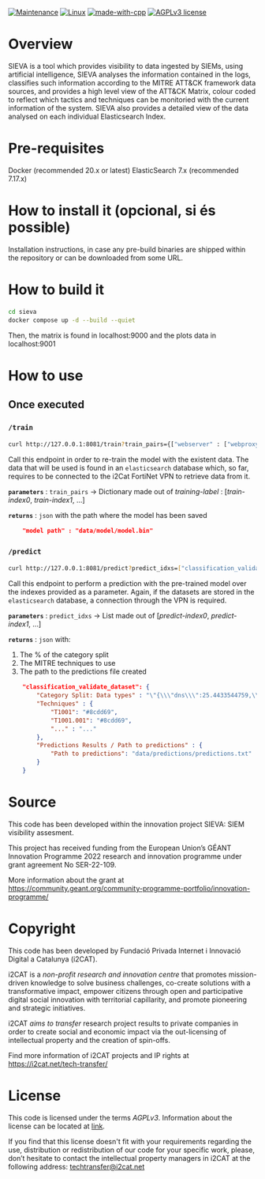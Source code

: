 <div style="position: relative;">
  <img src="https://wikifab.org/images/b/b6/Group-i2CAT_logo-color-alta.jpg" style="width: 25%; height: 25%; position: absolute; right: 0;">
</div>

<div style="position: relative;">
  <img src="https://github.com/Fundacio-i2CAT/SIEVA/blob/master/logo.PNG" style="width: 25%; height: 25%; position: absolute; left: 0;">
</div>



[![Maintenance](https://img.shields.io/badge/Status-Maintained-green.svg)]()
[![Linux](https://svgshare.com/i/Zhy.svg)](https://www.linux.org/pages/download/)
[![made-with-cpp](https://img.shields.io/badge/Made%20with-Python-blue)](https://www.python.org/)
[![AGPLv3 license](https://img.shields.io/badge/License-AGPLv3-blue.svg)](https://www.gnu.org/licenses/agpl-3.0.html)


# Overview

SIEVA is a tool which provides visibility to data ingested by SIEMs, using artificial intelligence, SIEVA analyses the information contained in the logs, classifies such information according to the MITRE ATT&CK framework data sources, and provides a high level view of the ATT&CK Matrix, colour coded to reflect which tactics and techniques can be monitoried with the current information of the system. SIEVA also provides a detailed view of the data analysed on each individual Elasticsearch Index.

# Pre-requisites

Docker (recommended 20.x or latest)
ElasticSearch 7.x (recommended 7.17.x)


# How to install it (opcional, si és possible)

Installation instructions, in case any pre-build binaries are shipped within the repository or can be downloaded from some URL.

# How to build it

``` bash
cd sieva
docker compose up -d --build --quiet
```

Then, the matrix is found in localhost:9000 and the plots data in localhost:9001


# How to use

## Once executed

### `/train`

```bash
curl http://127.0.0.1:8081/train?train_pairs={["webserver" : ["webproxy-squid", "webserver-generic", "webserver-nginx"]]}
```

Call this endpoint in order to re-train the model with the existent data. The data that will be used is found in an `elasticsearch` database which, so far, requires to be connected to the i2Cat FortiNet VPN to retrieve data from it.

**`parameters`** : `train_pairs` -> Dictionary made out of _training-label_ : [_train-index0_, _train-index1_, ...]

**`returns`** : `json` with the path where the model has been saved

```json
    "model path" : "data/model/model.bin"
```


### `/predict`

```bash
curl http://127.0.0.1:8081/predict?predict_idxs=["classification_validate_dataset"]
```

Call this endpoint to perform a prediction with the pre-trained model over the indexes provided as a parameter. Again, if the datasets are stored in the `elasticsearch` database, a connection through the VPN is required.

**`parameters`** : `predict_idxs` -> List made out of [_predict-index0_, _predict-index1_, ...]

**`returns`** : `json` with:

1. The \% of the category split
2. The MITRE techniques to use
3. The path to the predictions file created

```json
    "classification_validate_dataset": {
        "Category Split: Data types" : "\"{\\\"dns\\\":25.4433544759,\\\"webserver\\\":24.3785048969,\\\"evtx\\\":23.0140914828,\\\"firewall\\\":13.7913198383,\\\"identity\\\":12.6204246617,\\\"dhcp\\\":0.7523046444}\"",
        "Techniques" : {
            "T1001": "#8cdd69",
            "T1001.001": "#8cdd69",
            "..." : "..."
        },
        "Predictions Results / Path to predictions" : {
            "Path to predictions": "data/predictions/predictions.txt"
        }
    }
```




# Source

This code has been developed within the innovation project SIEVA: SIEM visibility assesment.

This project has received funding from the European Union’s GÉANT Innovation Programme 2022 research and innovation programme under grant agreement No SER-22-109. 

More information about the grant at https://community.geant.org/community-programme-portfolio/innovation-programme/

# Copyright

This code has been developed by Fundació Privada Internet i Innovació Digital a Catalunya (i2CAT).

i2CAT is a *non-profit research and innovation centre* that  promotes mission-driven knowledge to solve business challenges, co-create solutions with a transformative impact, empower citizens through open and participative digital social innovation with territorial capillarity, and promote pioneering and strategic initiatives.

i2CAT *aims to transfer* research project results to private companies in order to create social and economic impact via the out-licensing of intellectual property and the creation of spin-offs.

Find more information of i2CAT projects and IP rights at https://i2cat.net/tech-transfer/

# License

This code is licensed under the terms *AGPLv3*. Information about the license can be located at [link](https://www.gnu.org/licenses/agpl-3.0.html).

If you find that this license doesn't fit with your requirements regarding the use, distribution or redistribution of our code for your specific work, please, don’t hesitate to contact the intellectual property managers in i2CAT at the following address: techtransfer@i2cat.net
